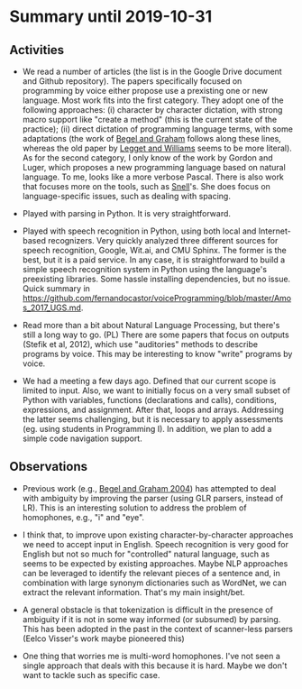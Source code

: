 # Summary until 2019-10-31

## Activities

- We read a number of articles (the list is in the Google Drive document and Github repository). The papers specifically focused on programming by voice either propose use a prexisting one or new language. Most work fits into the first category. They adopt one of the following approaches: (i) character by character dictation, with strong macro support like "create a method" (this is the current state of the practice); (ii) direct dictation of programming language terms, with some adaptations (the work of [Begel and Graham](https://github.com/fernandocastor/voiceProgramming/blob/master/Begel_2005_SP.md) follows along these lines, whereas the old paper by [Legget and Williams](https://github.com/fernandocastor/voiceProgramming/blob/master/Legget_1984_EIV.md) seems to be more literal). As for the second category, I only know of the work by Gordon and Luger, which proposes a new programming language based on natural language. To me, looks like a more verbose Pascal. There is also work that focuses more on the tools, such as [Snell](https://github.com/fernandocastor/voiceProgramming/blob/master/Snell_2000_IPV.md)'s. She does focus on language-specific issues, such as dealing with spacing. 
  
- Played with parsing in Python. It is very straightforward.

- Played with speech recognition in Python, using both local and Internet-based recognizers. Very quickly analyzed three different sources for speech recognition, Google, Wit.ai, and CMU Sphinx. The former is the best, but it is a paid service. In any case, it is straightforward to build a simple speech recognition system in Python using the language's preexisting libraries. Some hassle installing dependencies, but no issue. Quick summary in https://github.com/fernandocastor/voiceProgramming/blob/master/Amos_2017_UGS.md.

- Read more than a bit about Natural Language Processing, but there's still a long way to go. (PL) There are some papers that focus on outputs (Stefik et al, 2012), which use "auditories" methods to describe programs by voice. This may be interesting to know "write" programs by voice.  

- We had a meeting a few days ago. Defined that our current scope is limited to input. Also, we want to initially focus on a very small subset of Python with variables, functions (declarations and calls), conditions, expressions, and assignment. After that, loops and arrays. Addressing the latter seems challenging, but it is necessary to apply assessments (eg. using students in Programming I). In addition, we plan to add a simple code navigation support.    


## Observations

- Previous work (e.g., [Begel and Graham 2004](https://github.com/fernandocastor/voiceProgramming/blob/master/Begel_2004_LAT.md)) has attempted to deal with ambiguity by improving the parser (using GLR parsers, instead of LR). This is an interesting solution to address the problem of homophones, e.g., "i" and "eye".

- I think that, to improve upon existing character-by-character approaches we need to accept input in English. Speech recognition is very good for English but not so much for "controlled" natural language, such as seems to be expected by existing approaches. Maybe NLP approaches can be leveraged to identify the relevant pieces of a sentence and, in combination with large synonym dictionaries such as WordNet, we can extract the relevant information. That's my main insight/bet. 

- A general obstacle is that tokenization is difficult in the presence of ambiguity if it is not in some way informed (or subsumed) by parsing. This has been adopted in the past in the context of scanner-less parsers (Eelco Visser's work maybe pioneered this)

- One thing that worries me is multi-word homophones. I've not seen a single approach that deals with this because it is hard. Maybe we don't want to tackle such as specific case. 

